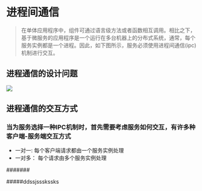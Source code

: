 # 进程间通信

> 在单体应用程序中，组件可通过语言级方法或者函数相互调用。相比之下，基于微服务的应用程序是一个运行在多台机器上的分布式系统，通常，每个服务实例都是一个进程。因此，如下图所示，服务必须使用进程间通信\(ipc\)机制进行交互。

## 进程通信的设计问题

![](/home/liuhang/work/service/microservice/assets/import.png)


## 进程通信的交互方式

### 当为服务选择一种IPC机制时，首先需要考虑服务如何交互，有许多种客户端-服务端交互方式
 - 一对一: 每个客户端请求都由一个服务实例处理
 - 一对多： 每个请求由多个服务实例处理




#######

#####ddssjssskssks
